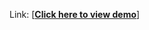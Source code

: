 Link:
[<strong><a href="https://cdn.rawgit.com/wangx6/prime-number/master/index.html">Click here to view demo</a></strong>]